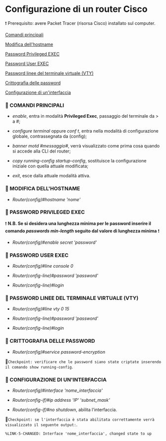 # Configurazione di un router Cisco

❗ Prerequisito: avere Packet Tracer (risorsa Cisco) installato sul computer.

[Comandi principali](https://github.com/matteob2609/Router-Cisco/blob/main/README.md#ghost-comandi-principali)

[Modifica dell'hostname](https://github.com/matteob2609/Router-Cisco/blob/main/README.md#ghost-modifica-dellhostname)

[Password Privileged EXEC](https://github.com/matteob2609/Router-Cisco/blob/main/README.md#ghost-password-privileged-exec)

[Password User EXEC](https://github.com/matteob2609/Router-Cisco/blob/main/README.md#ghost-password-user-exec)

[Password linee del terminale virtuale (VTY)](https://github.com/matteob2609/Router-Cisco/blob/main/README.md#ghost-password-linee-del-terminale-virtuale-vty)

[Crittografia delle password](https://github.com/matteob2609/Router-Cisco/blob/main/README.md#ghost-crittografia-delle-password)

[Configurazione di un'interfaccia](https://github.com/matteob2609/Router-Cisco/blob/main/README.md#ghost-configurazione-di-uninterfaccia)

### :ghost: COMANDI PRINCIPALI

- _enable_, entra in modalità **Privileged Exec**, passaggio del terminale da > a #;

- _configure terminal_ oppure _conf t_, entra nella modalità di configurazione globale, contrassegnata da (config);

- _banner motd #messaggio#_, verrà visualizzato come prima cosa quando si accede alla CLI del router;

- _copy running-config startup-config_, sostituisce la configurazione iniziale con quella attuale modificata;

- _exit_, esce dalla attuale modalità attiva.

### :ghost: MODIFICA DELL'HOSTNAME

- _Router(config)#hostname 'nome'_

### :ghost: PASSWORD PRIVILEGED EXEC

:heavy_exclamation_mark: **N.B. Se si desidera una lunghezza minima per le password inserire il comando _passwords min-length_ seguito dal valore di lunghezza minima** :heavy_exclamation_mark:

- _Router(config)#enable secret 'password'_

### :ghost: PASSWORD USER EXEC

- _Router(config)#line console 0_

- _Router(config-line)#password 'password'_

- _Router(config-line)#login_

### :ghost: PASSWORD LINEE DEL TERMINALE VIRTUALE (VTY)

- _Router(config)#line vty 0 15_

- _Router(config-line)#password 'password'_

- _Router(config-line)#login_

### :ghost: CRITTOGRAFIA DELLE PASSWORD

- _Router(config)#service password-encryption_

:pushpin:`Checkpoint: verificare che le password siano state criptate inserendo il comando show running-config`.

### :ghost: CONFIGURAZIONE DI UN'INTERFACCIA

- _Router(config)#interface 'nome_interfaccia'_

- _Router(config-if)#ip address 'IP' 'subnet_mask'_

- _Router(config-if)#no shutdown_, abilita l'interfaccia.

:pushpin:`Checkpoint: se l'interfaccia è stata abilitata correttamente verrà visualizzato il seguente output:`.

    %LINK-5-CHANGED: Interface 'nome_interfaccia', changed state to up
